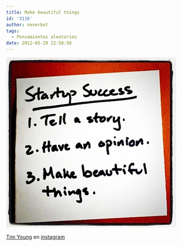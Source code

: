 ```yaml
---
title: Make beautiful things
id: '3116'
author: neverbot
tags:
  - Pensamientos aleatorios
date: 2012-05-20 22:58:58
---
```


![201205202255.jpg](./make-beautiful-things/201205202255.jpg)

[Tim Young](https://twitter.com/#!/timyoung) en [instagram](http://instagr.am/p/DnIKl/)